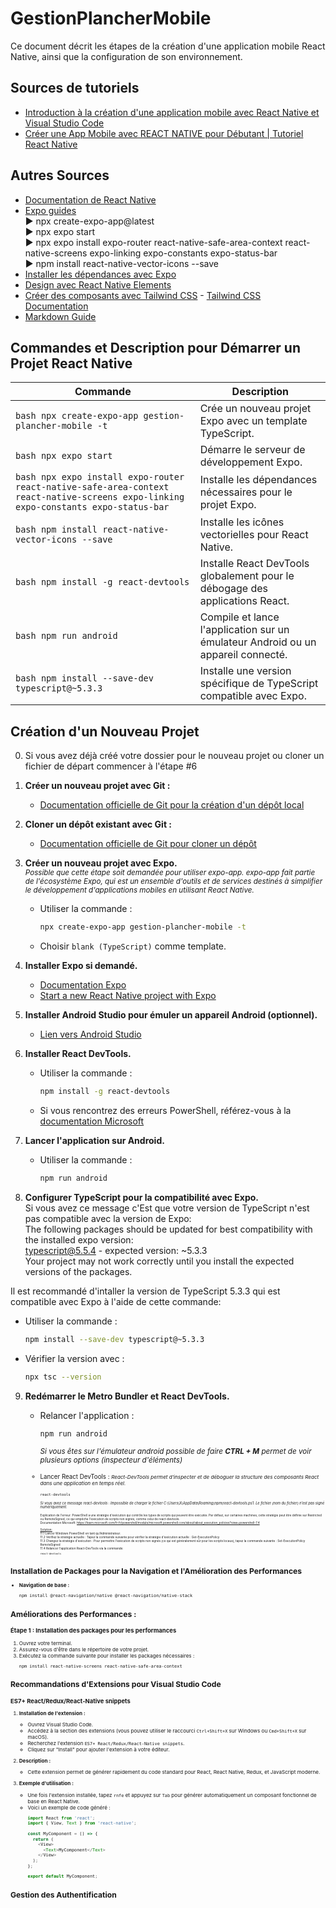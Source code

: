 # GestionPlancherMobile

Ce document décrit les étapes de la création d'une application mobile React Native, ainsi que la configuration de son environnement.

## Sources de tutoriels
- [Introduction à la création d'une application mobile avec React Native et Visual Studio Code](https://www.youtube.com/watch?v=gXrBpt9MLzE)
- [Créer une App Mobile avec REACT NATIVE pour Débutant | Tutoriel React Native](https://www.youtube.com/watch?v=o2GUagUfJeA)

## Autres Sources
- [Documentation de React Native](https://reactnative.dev/docs/getting-started)
- [Expo guides](https://docs.expo.dev/guides/overview/)  
► npx create-expo-app@latest  
► npx expo start  
► npx expo install expo-router react-native-safe-area-context react-native-screens expo-linking expo-constants expo-status-bar  
► npm install react-native-vector-icons --save  
- [Installer les dépendances avec Expo](https://docs.expo.dev/router/installation/#install-dependencies)
- [Design avec React Native Elements](https://reactnativeelements.com/docs)
- [Créer des composants avec Tailwind CSS](https://www.youtube.com/watch?v=hAMVFvMB5Jo) - [Tailwind CSS Documentation](https://tailwindcss.com)
- [Markdown Guide](https://www.markdownguide.org/basic-syntax/)

## Commandes et Description pour Démarrer un Projet React Native

| Commande                                                                                               | Description                                                                                                    |
| ------------------------------------------------------------------------------------------------------ | -------------------------------------------------------------------------------------------------------------- |
| ```bash npx create-expo-app gestion-plancher-mobile -t ```                                                       | Crée un nouveau projet Expo avec un template TypeScript.                                                        |
| ```bash npx expo start```                                                                                     | Démarre le serveur de développement Expo.                                                                      |
| ```bash npx expo install expo-router react-native-safe-area-context react-native-screens expo-linking expo-constants expo-status-bar``` | Installe les dépendances nécessaires pour le projet Expo.  |
| ```bash npm install react-native-vector-icons --save```                                                         | Installe les icônes vectorielles pour React Native.                                                             |
| ```bash npm install -g react-devtools```                                                                        | Installe React DevTools globalement pour le débogage des applications React.                                    |
| ```bash npm run android```                                                                                      | Compile et lance l'application sur un émulateur Android ou un appareil connecté.                                |
| ```bash npm install --save-dev typescript@~5.3.3```                                                              | Installe une version spécifique de TypeScript compatible avec Expo.                                             |

## Création d'un Nouveau Projet

0. Si vous avez déjà créé votre dossier pour le nouveau projet ou cloner un fichier de départ commencer à l'étape #6 
1. **Créer un nouveau projet avec Git :**
   - [Documentation officielle de Git pour la création d'un dépôt local](https://git-scm.com/book/fr/v2/Les-bases-de-Git-Initialiser-un-d%C3%A9p%C3%B4t)

2. **Cloner un dépôt existant avec Git :**
   - [Documentation officielle de Git pour cloner un dépôt](https://git-scm.com/book/fr/v2/Les-bases-de-Git-Cloner-un-d%C3%A9p%C3%B4t)

3. **Créer un nouveau projet avec Expo.**  
  <small><i>Possible que cette étape soit demandée pour utiliser expo-app. expo-app fait partie de l'écosystème Expo, qui est un ensemble d'outils et de services destinés à simplifier le développement d'applications mobiles en utilisant React Native.</i></small>  

   - Utiliser la commande : 
     ```bash
     npx create-expo-app gestion-plancher-mobile -t 
     ```  
   - Choisir `blank (TypeScript)` comme template.

4. **Installer Expo si demandé.**
   - [Documentation Expo](https://docs.expo.dev/get-started/set-up-your-environment/?platform)
   - [Start a new React Native project with Expo](https://reactnative.dev/docs/environment-setup)

5. **Installer Android Studio pour émuler un appareil Android (optionnel).**  
  <small><i></i></small>
   - [Lien vers Android Studio](https://developer.android.com/studio?hl=fr)

6. **Installer React DevTools.**
   - Utiliser la commande : 
     ```bash
     npm install -g react-devtools
     ```
   - Si vous rencontrez des erreurs PowerShell, référez-vous à la [documentation Microsoft](https://learn.microsoft.com/fr-fr/powershell/module/microsoft.powershell.core/about/about_execution_policies?view=powershell-7.4)

7. **Lancer l'application sur Android.**
   - Utiliser la commande : 
     ```bash
     npm run android
     ```

8. **Configurer TypeScript pour la compatibilité avec Expo.**  
Si vous avez ce message c'Est que votre version de TypeScript n'est pas compatible avec la version de Expo:  
The following packages should be updated for best compatibility with the installed expo version:  
  typescript@5.5.4 - expected version: ~5.3.3  
Your project may not work correctly until you install the expected versions of the packages.  

Il est recommandé d'intaller la version de TypeScript 5.3.3 qui est compatible avec Expo à l'aide de cette commande:  
   - Utiliser la commande : 
     ```bash
     npm install --save-dev typescript@~5.3.3
     ```
   - Vérifier la version avec : 
     ```bash
     npx tsc --version
     ```

9. **Redémarrer le Metro Bundler et React DevTools.**
   - Relancer l'application : 
     ```bash
     npm run android
     ```  
     <small><i>Si vous êtes sur l'émulateur android possible de faire **CTRL + M** permet de voir plusieurs options (inspecteur d'éléments)</i><small>  
   - Lancer React DevTools : 
      <small><i>React-DevTools permet d'inspecter et de déboguer la structure des composants React dans une application en temps réel.</i><small>  
     ```bash
     react-devtools
     ```  
       
       <small><i>Si vous avez ce message react-devtools : Impossible de charger le fichier C:\Users\X\AppData\Roaming\npm\react-devtools.ps1. Le fichier (nom du fichier) n’est pas signé numériquement. </i><small>  
          
        Explication de l'erreur: PowerShell a une stratégie d'exécution qui contrôle les types de scripts qui peuvent être exécutés. Par défaut, sur certaines machines, cette stratégie peut être définie sur Restricted ou RemoteSigned, ce qui empêche l'exécution de scripts non signés, comme celui de react-devtools.  
        Documentation Microsoft: https://learn.microsoft.com/fr-fr/powershell/module/microsoft.powershell.core/about/about_execution_policies?view=powershell-7.4   
  
        <u>Solution:</u>  
        11.1 Lancer Windows PowerShell en tant qu'Administrateur.  
        11.2 Vérifiez la stratégie actuelle : Tapez la commande suivante pour vérifier la stratégie d'exécution actuelle : Get-ExecutionPolicy  
        11.3 Changez la stratégie d'exécution : Pour permettre l'exécution de scripts non signés (ce qui est généralement sûr pour les scripts locaux), tapez la commande suivante : Set-ExecutionPolicy RemoteSigned  
        11.4 Relancer l'application React-DevTools via la commande:
        ```bash
        react-devtools
        ```  
  
## Installation de Packages pour la Navigation et l'Amélioration des Performances

- **Navigation de base :**
  ```bash
  npm install @react-navigation/native @react-navigation/native-stack
  ```
## **Améliorations des Performances :**

### Étape 1 : Installation des packages pour les performances

1. Ouvrez votre terminal.
2. Assurez-vous d'être dans le répertoire de votre projet.
3. Exécutez la commande suivante pour installer les packages nécessaires :
   ```bash
   npm install react-native-screens react-native-safe-area-context
   ```

## **Recommandations d'Extensions pour Visual Studio Code**

### ES7+ React/Redux/React-Native snippets

1. **Installation de l'extension :**
   - Ouvrez Visual Studio Code.
   - Accédez à la section des extensions (vous pouvez utiliser le raccourci `Ctrl+Shift+X` sur Windows ou `Cmd+Shift+X` sur macOS).
   - Recherchez l'extension `ES7+ React/Redux/React-Native snippets`.
   - Cliquez sur "Install" pour ajouter l'extension à votre éditeur.
   
2. **Description :**
   - Cette extension permet de générer rapidement du code standard pour React, React Native, Redux, et JavaScript moderne.
   
3. **Exemple d'utilisation :**
   - Une fois l'extension installée, tapez `rnfe` et appuyez sur `Tab` pour générer automatiquement un composant fonctionnel de base en React Native.
   - Voici un exemple de code généré :
     ```javascript
     import React from 'react';
     import { View, Text } from 'react-native';

     const MyComponent = () => {
       return (
         <View>
           <Text>MyComponent</Text>
         </View>
       );
     };

     export default MyComponent;
     ```

## Gestion des Authentification  
